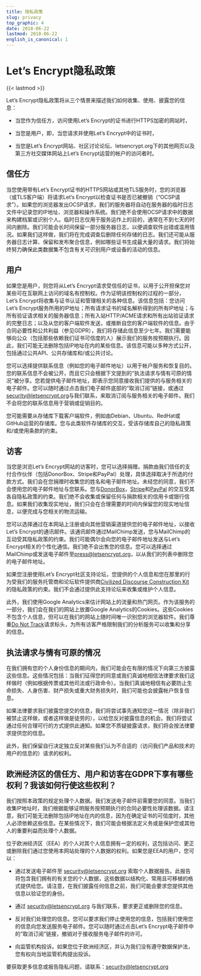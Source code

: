 ```yaml
---
title: 隐私政策
slug: privacy
top_graphic: 4
date: 2018-06-22
lastmod: 2018-06-22
english_is_canonical: 1
---
```


# Let’s Encrypt隐私政策

{{< lastmod >}}

Let’s Encrypt隐私政策将从三个情景来描述我们如何收集、使用、披露您的信息：

* 当您作为信任方，访问使用Let’s Encrypt的证书进行HTTPS加密的网站时，

* 当您是用户，即，当您请求并使用Let’s Encrypt中的证书时，

* 当您是Let’s Encrypt网站、社区讨论论坛、letsencrypt.org下的其他网页以及第三方社交媒体网站上Let’s Encrypt运营的帐户的访问者时。

## 信任方

当您使用带有Let’s Encrypt证书的HTTPS网站或其他TLS服务时，您的浏览器（或TLS客户端）将请求Let’s Encrypt以检查证书是否已被撤销（“OCSP请求”）。如果您的浏览器发出OCSP请求，我们的服务器将自动在服务器的临时日志文件中记录您的IP地址、浏览器和操作系统。我们绝不会使用OCSP请求中的数据来构建档案或识别个人。临时日志仅用于服务运作上的目的，通常在不到七天的时间内删除。我们可能会长时间保留一部分服务器日志，以便调查软件出错或滥用情况。如果我们这样做，我们将在完成调查后删除任何存储的日志。我们还可能从服务器日志计算、保留和发布聚合信息，例如哪些证书生成最大量的请求。我们将始终努力确保此类数据集不包含有关可识别用户或设备的活动的信息。

## 用户

如果您是用户，则您将从Let’s Encrypt请求受信任的证书，以用于公开担保您对某些可在互联网上访问的域名有控制权。作为证明该控制权的过程的一部分，Let’s Encrypt将收集与证书认证和管理相关的各种信息。该信息包括：您访问Let’s Encrypt服务所用的IP地址；所有请求证书的域名解析得到的所有IP地址；与所有验证请求相关的服务器信息；所有入站HTTP/ACME请求和所有出站验证请求的完整日志；以及从您的客户端软件发送，或推断自您的客户端软件的信息。由于合同必要性和公共利益（参见GDPR），我们将存储此信息至少七年。我们需要能够向公众（包括那些依赖我们证书可信度的人）展示我们的服务按预期执行。因此，我们可能无法删除包括IP地址在内的某些信息。该信息可能以多种方式公开，包括通过公共API、公共存储库和/或公共讨论。

您可以选择提供联系信息（例如您的电子邮件地址）以用于帐户服务和恢复目的。您的联系信息不会被公开，而且它只会根据下文提到的“执法请求与情有可原的情况”被分享。您若提供电子邮件地址，即表示您同意接收我们提供的与服务相关的电子邮件。您可以随时通过点击我们电子邮件底部的“取消订阅”链接，或通过[security@letsencrypt.org](mailto:security@letsencrypt.org)与我们联系，来取消订阅与服务相关的电子邮件。我们不会将您的联系信息用于营销或促销目的。

您可能需要从存储库下载客户端软件，例如由Debian、Ubuntu、RedHat或GitHub运营的存储库。您与此类软件存储库的交互，受该存储库自己的隐私政策和/或使用条款的约束。

## 访客

当您是浏览Let’s Encrypt网站的访客时，您可以选择捐赠。捐款由我们信任的支付合作伙伴（包括DonorBox、Stripe和PayPal）处理，具体选择取决于所选的付款方式。我们会在您捐赠时收集您的姓名和电子邮件地址。未经您的同意，我们不会使用您的电子邮件地址与您联系。您与[DonorBox](https://donorbox.org/privacy)，[Stripe](https://stripe.com/privacy/)和[PayPal](https://www.paypal.com/us/webapps/mpp/ua/privacy-full) 的交互受其各自隐私政策的约束。我们绝不会收集或保留任何与捐款相关的信用卡或银行信息。如果我们收集现实地址，我们只会在合理需要的时间内保留您的现实地址信息，以便完成与您相关的物流运输。

您可以选择通过在本网站上注册或向其他营销渠道提供您的电子邮件地址，以接收Let’s Encrypt的通讯邮件。该通讯邮件通过MailChimp发送，您与MailChimp的互动受其隐私政策的约束。我们可能偶尔会向您的电子邮件地址发送与Let’s Encrypt相关的个性化通信。我们绝不会出售您的信息。您可以选择通过MailChimp或发送电子邮件至[press@letsencrypt.org](mailto:press@letsencrypt.org)，以从我们的列表中删除您的电子邮件地址。

如果您注册使用Let’s Encrypt社区支持论坛，您提供的个人信息和您在那里的行为受我们的服务托管商和论坛软件提供商[Civilized Discourse Construction Kit](https://www.discourse.org/privacy) 的隐私政策的约束。我们不会通过提供此支持论坛来收集或维护个人信息。

此外，我们使用Google Analytics来估计网站上的流量和热门网页。作为该服务的一部分，我们会在我们的网站上放置Google Analytics的Cookies。这些Cookies不包含个人信息，但可以在我们的网站上随时间唯一识别您的浏览器软件。我们尊重[Do Not Track](http://donottrack.us/)请求标头，为所有访客严格限制我们的分析服务可以收集和分享的信息。

## 执法请求与情有可原的情况

在我们拥有您的个人身份信息的期间内，我们可能会在有限的情况下向第三方披露这些信息。这些情况包括：当我们征得您的同意或我们真诚地相信法律要求我们这样做时（例如根据传票或其他司法或行政命令）。当我们真诚地相信有必要防止生命损失、人身伤害、财产损失或重大财务损失时，我们可能也会披露帐户恢复信息。

如果法律要求我们披露您提交的信息，我们将尝试事先通知您这一情况（除非我们被禁止这样做，或者这样做是徒劳的），以给您反对披露信息的机会。我们将尝试通过任何合理可行的方式提供此通知。如果您不质疑披露请求，我们将会按法律要求提供您的信息。

此外，我们保留自行决定独立反对某些我们认为不合适的（访问我们产品和技术的用户的信息的）请求的权利。

## 欧洲经济区的信任方、用户和访客在GDPR下享有哪些权利？我该如何行使这些权利？

我们按照本政策的规定处理个人数据。我们发送电子邮件前需要您的同意。当我们收集IP地址时，我们根据能够证明服务按预期执行的合同必要性处理该数据。请注意，我们可能无法删除包括IP地址在内的信息，因为在确定证书的可信度时，其他人必须依赖这些信息。在某些情况下，我们可能会根据法定义务或是保护您或其他人的重要利益而处理个人数据。

位于欧洲经济区（EEA）的个人对其个人信息拥有一定的权利，这包括访问、更正或删除我们通过您使用本网站处理的个人数据的权利。如果您是EEA的用户，您可以：

* 通过发送电子邮件至 security@letsencrypt.org 索取个人数据报告。此报告将包含我们拥有的有关您的个人数据，这些数据以结构化、常用且可移植的格式提供给您。请注意，在我们披露任何信息之前，我们可能会要求您提供其他信息以验证您的身份。

* 通过 security@letsencrypt.org 与我们联系，要求更正或删除您的信息。

* 反对我们处理您的信息。您可以要求我们停止使用您的信息，包括我们使用您的信息向您发送服务电子邮件。您可以随时通过点击Let’s Encrypt电子邮件中的“取消订阅”链接，撤销对于接收服务电子邮件的许可。

* 向监管机构投诉。如果您位于欧洲经济区，并认为我们没有遵守数据保护法，您有权向当地监管机构提出投诉。

要获取更多信息或报告隐私问题，请联系：[security@letsencrypt.org](mailto:security@letsencrypt.org)

